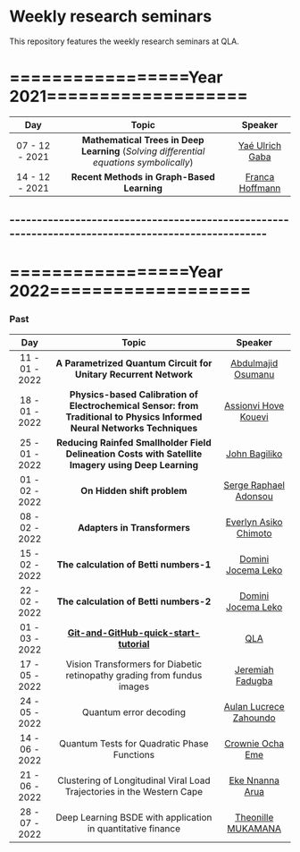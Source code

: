 # Weekly research seminars

This repository features the weekly research seminars at QLA.



# =================**Year 2021**===================


| Day |         Topic   |     Speaker     |
|:-------------:|:----------------------------------------------------------:|:---------------------------------------------------:|
| 07 - 12 - 2021  | **Mathematical Trees in Deep Learning** (*Solving differential equations symbolically*) | [Yaé Ulrich Gaba](https://www.linkedin.com/in/gabayae) |
| 14 - 12 - 2021  | **Recent Methods in Graph-Based Learning** | [ Franca Hoffmann](https://francahoffmann.wordpress.com/) |

 ## --------------------------------------------------------------------------------------------------


# =================**Year 2022**===================


### **Past**


| Day |         Topic   |     Speaker     |
|:-------------:|:----------------------------------------------------------:|:---------------------------------------------------:|
| 11 - 01 - 2022  | **A Parametrized Quantum Circuit for Unitary Recurrent Network** | [Abdulmajid Osumanu](https://ca.linkedin.com/in/abdulmajid-osumanu-94a8a382) |
| 18 - 01 - 2022  | **Physics-based Calibration of Electrochemical Sensor: from Traditional to Physics Informed Neural Networks Techniques** | [Assionvi Hove Kouevi](https://rw.linkedin.com/in/assionvi-hove-kouevi-34a429142) |
| 25 - 01 - 2022  | **Reducing Rainfed Smallholder Field Delineation Costs with Satellite Imagery using Deep Learning** | [John Bagiliko](https://gh.linkedin.com/in/johnbagiliko) |
| 01 - 02 - 2022  | **On Hidden shift problem** | [Serge Raphael Adonsou](https://tg.linkedin.com/in/serge-raphael-adonsou-6161a383) |
| 08 - 02 - 2022  | **Adapters in Transformers** | [Everlyn Asiko Chimoto](https://ke.linkedin.com/in/everlyn-asiko) |
| 15 - 02 - 2022  | **The calculation of Betti numbers-1** | [Domini Jocema Leko](https://cg.linkedin.com/in/domini-jocema-leko-moutouo-644b5799) |
| 22 - 02 - 2022  | **The calculation of Betti numbers-2** | [Domini Jocema Leko](https://cg.linkedin.com/in/domini-jocema-leko-moutouo-644b5799) |
| 01 - 03 - 2022  | [**Git-and-GitHub-quick-start-tutorial**](https://github.com/QLA-ML-DS/Git-Github-Tuorial/blob/main/Tutorial-Files/the-practical.md) | [QLA](https://aims.ac.rw/quantum-leap-africa-qla/) | |
| 17 - 05 - 2022  | Vision Transformers for Diabetic retinopathy grading from fundus images | [Jeremiah Fadugba](https://www.linkedin.com/in/jeremiah-fadugba-5b3a5375/?originalSubdomain=ng) | |
| 24 - 05 - 2022  | Quantum error decoding | [Aulan Lucrece Zahoundo](https://www.linkedin.com/in/aulan-zahoundo/) | |
| 14 - 06 - 2022  |  Quantum Tests for Quadratic Phase Functions | [Crownie Ocha Eme](https://www.linkedin.com/in/crownie-eme/?originalSubdomain=gh) | |
| 21 - 06 - 2022  |  Clustering of Longitudinal Viral Load Trajectories in the Western Cape | [	Eke Nnanna Arua](https://www.linkedin.com/in/eke-arua-0036aa175/) | |
| 28 - 07 - 2022  |  Deep Learning BSDE with application in quantitative finance | [	Theonille MUKAMANA](https://www.linkedin.com/in/eke-arua-0036aa175/) | |









